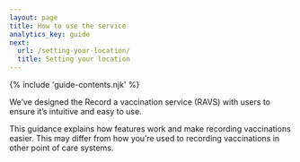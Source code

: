```yaml
---
layout: page
title: How to use the service
analytics_key: guide
next:
  url: /setting-your-location/
  title: Setting your location
---
```


{% include 'guide-contents.njk' %}

We’ve designed the Record a vaccination service (RAVS) with users to ensure it’s intuitive and easy to use.  

This guidance explains how features work and make recording vaccinations easier. This may differ from how you’re used to recording vaccinations in other point of care systems. 
